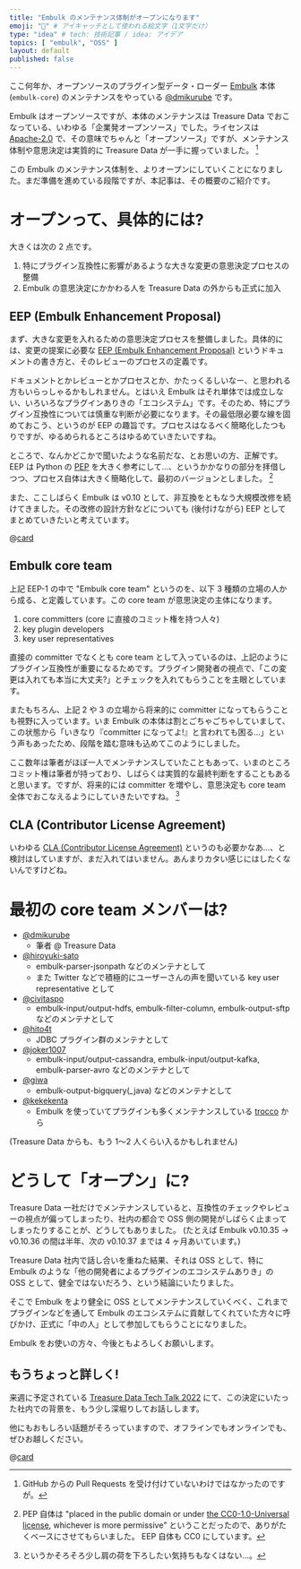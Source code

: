 ```yaml
---
title: "Embulk のメンテナンス体制がオープンになります"
emoji: "🛫️" # アイキャッチとして使われる絵文字（1文字だけ）
type: "idea" # tech: 技術記事 / idea: アイデア
topics: [ "embulk", "OSS" ]
layout: default
published: false
---
```


ここ何年か、オープンソースのプラグイン型データ・ローダー [Embulk](https://www.embulk.org/) 本体 (`embulk-core`) のメンテナンスをやっている [@dmikurube](https://github.com/dmikurube) です。

Embulk はオープンソースですが、本体のメンテナンスは Treasure Data でおこなっている、いわゆる「企業発オープンソース」でした。ライセンスは [Apache-2.0](https://www.apache.org/licenses/LICENSE-2.0) で、その意味でちゃんと「オープンソース」ですが、メンテナンス体制や意思決定は実質的に Treasure Data が一手に握っていました。 [^pull-requests]

[^pull-requests]: GitHub からの Pull Requests を受け付けていないわけではなかったのですが。

この Embulk のメンテナンス体制を、よりオープンにしていくことになりました。まだ準備を進めている段階ですが、本記事は、その概要のご紹介です。

オープンって、具体的には?
==========================

大きくは次の 2 点です。

1. 特にプラグイン互換性に影響があるような大きな変更の意思決定プロセスの整備
2. Embulk の意思決定にかかわる人を Treasure Data の外からも正式に加入

EEP (Embulk Enhancement Proposal)
----------------------------------

まず、大きな変更を入れるための意思決定プロセスを整備しました。具体的には、変更の提案に必要な [EEP (Embulk Enhancement Proposal)](https://github.com/embulk/embulk/blob/master/docs/eeps/eep-0001.md) というドキュメントの書き方と、そのレビューのプロセスの定義です。

ドキュメントとかレビューとかプロセスとか、かたっくるしいなー、と思われる方もいらっしゃるかもしれません。とはいえ Embulk はそれ単体では成立しない、いろいろなプラグインありきの「エコシステム」です。そのため、特にプラグイン互換性については慎重な判断が必要になります。その最低限必要な線を固めておこう、というのが EEP の趣旨です。プロセスはなるべく簡略化したつもりですが、ゆるめられるところはゆるめていきたいですね。

ところで、なんかどこかで聞いたような名前だな、とお思いの方、正解です。 EEP は Python の [PEP](https://peps.python.org/pep-0001/) を大きく参考にして…、というかかなりの部分を拝借しつつ、プロセス自体は大きく簡略化して、最初のバージョンとしました。 [^pep-cc0]

[^pep-cc0]: PEP 自体は "placed in the public domain or under [the CC0-1.0-Universal license](https://creativecommons.org/publicdomain/zero/1.0/deed.en), whichever is more permissive" ということだったので、ありがたくベースにさせてもらいました。 EEP 自体も CC0 にしています。

また、ここしばらく Embulk は v0.10 として、非互換をともなう大規模改修を続けてきました。その改修の設計方針などについても (後付けながら) EEP としてまとめていきたいと考えています。

@[card](https://zenn.dev/dmikurube/articles/get-ready-for-embulk-v0-11-and-v1-0)

Embulk core team
-----------------

上記 EEP-1 の中で "Embulk core team" というのを、以下 3 種類の立場の人から成る、と定義しています。この core team が意思決定の主体になります。

1. core committers (core に直接のコミット権を持つ人々)
2. key plugin developers
3. key user representatives

直接の committer でなくとも core team として入っているのは、上記のようにプラグイン互換性が重要になるためです。プラグイン開発者の視点で、「この変更は入れても本当に大丈夫?」とチェックを入れてもらうことを主眼としています。

またもちろん、上記 2 や 3 の立場から将来的に committer になってもらうことも視野に入っています。いま Embulk の本体は割とごちゃごちゃしていまして、この状態から「いきなり『committer になってよ!』と言われても困る…」という声もあったため、段階を踏む意味も込めてこのようにしました。

ここ数年は筆者がほぼ一人でメンテナンスしていたこともあって、いまのところコミット権は筆者が持っており、しばらくは実質的な最終判断をすることもあると思います。ですが、将来的には committer を増やし、意思決定も core team 全体でおこなえるようにしていきたいですね。 [^weight-off]

[^weight-off]: というかそろそろ少し肩の荷を下ろしたい気持ちもなくはない…。

CLA (Contributor License Agreement)
------------------------------------

いわゆる [CLA (Contributor License Agreement)](https://en.wikipedia.org/wiki/Contributor_License_Agreement) というのも必要かなあ…、と検討はしていますが、まだ入れてはいません。あんまりカタい感じにはしたくないんですけどね。

最初の core team メンバーは?
=============================

* [@dmikurube](https://github.com/dmikurube)
  * 筆者 @ Treasure Data
* [@hiroyuki-sato](https://github.com/hiroyuki-sato)
  * embulk-parser-jsonpath などのメンテナとして
  * また Twitter などで積極的にユーザーさんの声を聞いている key user representative として
* [@civitaspo](https://github.com/civitaspo)
  * embulk-input/output-hdfs, embulk-filter-column, embulk-output-sftp などのメンテナとして
* [@hito4t](https://github.com/hito4t)
  * JDBC プラグイン群のメンテナとして
* [@joker1007](https://github.com/joker1007)
  * embulk-input/output-cassandra, embulk-input/output-kafka, embulk-parser-avro などのメンテナとして
* [@giwa](https://github.com/giwa)
  * embulk-output-bigquery(_java) などのメンテナとして
* [@kekekenta](https://github.com/kekekenta)
  * Embulk を使っていてプラグインも多くメンテナンスしている [trocco](https://trocco.io/) から

(Treasure Data からも、もう 1〜2 人くらい入るかもしれません)

どうして「オープン」に?
========================

Treasure Data 一社だけでメンテナンスしていると、互換性のチェックやレビューの視点が偏ってしまったり、社内の都合で OSS 側の開発がしばらく止まってしまったりすることが、どうしてもありました。 (たとえば Embulk v0.10.35 → v0.10.36 の間は半年、次の v0.10.37 までは 4 ヶ月あいています。)

Treasure Data 社内で話し合いを重ねた結果、それは OSS として、特に Embulk のような「他の開発者によるプラグインのエコシステムありき」の OSS として、健全ではないだろう、という結論にいたりました。

そこで Embulk をより健全に OSS としてメンテナンスしていくべく、これまでプラグインなどを通して Embulk のエコシステムに貢献してくれていた方々に呼びかけ、正式に「中の人」として参加してもらうことになりました。

Embulk をお使いの方々、今後ともよろしくお願いします。

もうちょっと詳しく!
--------------------

来週に予定されている [Treasure Data Tech Talk 2022](https://techplay.jp/event/879660) にて、この決定にいたった社内での背景を、もう少し深堀りしてお話しします。

他にもおもしろい話題がそろっていますので、オフラインでもオンラインでも、ぜひお越しください。

@[card](https://techplay.jp/event/879660)
